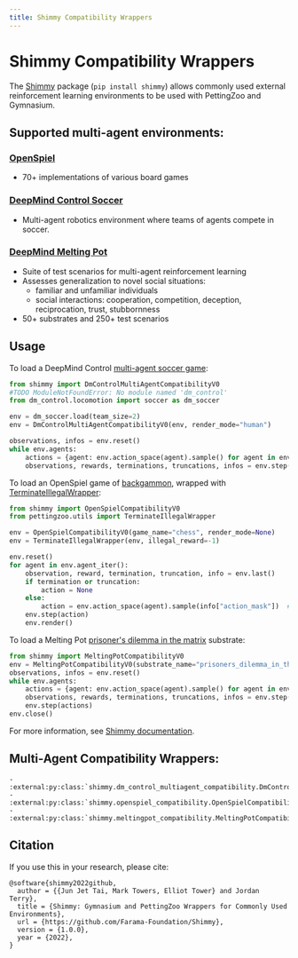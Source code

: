 ```yaml
---
title: Shimmy Compatibility Wrappers
---
```


# Shimmy Compatibility Wrappers

The [Shimmy](https://shimmy.farama.org/) package (`pip install shimmy`) allows commonly used external reinforcement learning environments to be used with PettingZoo and Gymnasium.

## Supported multi-agent environments:

### [OpenSpiel](https://shimmy.farama.org/contents/open_spiel/)
* 70+ implementations of various board games

### [DeepMind Control Soccer](https://shimmy.farama.org/contents/dm_multi/)
* Multi-agent robotics environment where teams of agents compete in soccer.

### [DeepMind Melting Pot](https://github.com/deepmind/meltingpot)
* Suite of test scenarios for multi-agent reinforcement learning
* Assesses generalization to novel social situations:
  * familiar and unfamiliar individuals
  * social interactions: cooperation, competition, deception, reciprocation, trust, stubbornness
* 50+ substrates and 250+ test scenarios

## Usage

To load a DeepMind Control [multi-agent soccer game](https://github.com/deepmind/dm_control/blob/main/dm_control/locomotion/soccer/README.md):

```python notest
from shimmy import DmControlMultiAgentCompatibilityV0
#TODO ModuleNotFoundError: No module named 'dm_control'
from dm_control.locomotion import soccer as dm_soccer

env = dm_soccer.load(team_size=2)
env = DmControlMultiAgentCompatibilityV0(env, render_mode="human")

observations, infos = env.reset()
while env.agents:
    actions = {agent: env.action_space(agent).sample() for agent in env.agents}  # this is where you would insert your policy
    observations, rewards, terminations, truncations, infos = env.step(actions)
```


To load an OpenSpiel game of [backgammon](https://github.com/deepmind/open_spiel/blob/master/docs/games.md#backgammon), wrapped with [TerminateIllegalWrapper](https://pettingzoo.farama.org/api/wrappers/pz_wrappers/#pettingzoo.utils.wrappers.TerminateIllegalWrapper):
```python
from shimmy import OpenSpielCompatibilityV0
from pettingzoo.utils import TerminateIllegalWrapper

env = OpenSpielCompatibilityV0(game_name="chess", render_mode=None)
env = TerminateIllegalWrapper(env, illegal_reward=-1)

env.reset()
for agent in env.agent_iter():
    observation, reward, termination, truncation, info = env.last()
    if termination or truncation:
        action = None
    else:
        action = env.action_space(agent).sample(info["action_mask"])  # this is where you would insert your policy
    env.step(action)
    env.render()
```


To load a Melting Pot [prisoner's dilemma in the matrix](https://github.com/deepmind/meltingpot/blob/main/docs/substrate_scenario_details.md#prisoners-dilemma-in-the-matrix) substrate:

```python notest
from shimmy import MeltingPotCompatibilityV0
env = MeltingPotCompatibilityV0(substrate_name="prisoners_dilemma_in_the_matrix__arena", render_mode="human")
observations, infos = env.reset()
while env.agents:
    actions = {agent: env.action_space(agent).sample() for agent in env.agents}
    observations, rewards, terminations, truncations, infos = env.step(actions)
    env.step(actions)
env.close()
```


For more information, see [Shimmy documentation](https://shimmy.farama.org).

## Multi-Agent Compatibility Wrappers:
```{eval-rst}
- :external:py:class:`shimmy.dm_control_multiagent_compatibility.DmControlMultiAgentCompatibilityV0`
- :external:py:class:`shimmy.openspiel_compatibility.OpenSpielCompatibilityV0`
- :external:py:class:`shimmy.meltingpot_compatibility.MeltingPotCompatibilityV0`
```

## Citation

If you use this in your research, please cite:

```
@software{shimmy2022github,
  author = {{Jun Jet Tai, Mark Towers, Elliot Tower} and Jordan Terry},
  title = {Shimmy: Gymnasium and PettingZoo Wrappers for Commonly Used Environments},
  url = {https://github.com/Farama-Foundation/Shimmy},
  version = {1.0.0},
  year = {2022},
}
```
